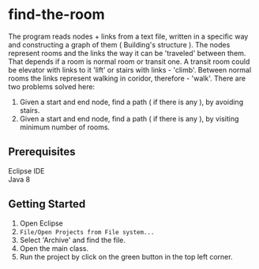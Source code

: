 # find-the-room

The program reads nodes + links from a text file, written in a specific way and constructing a graph of them ( Building's structure ). The nodes represent rooms and the links the way it can be 'traveled' between them. That depends if a room is normal room or transit one. A transit room could be elevator with links to it 'lift' or stairs with links - 'climb'. Between normal rooms the links represent walking in coridor, therefore - 'walk'.
There are two problems solved here: 
1. Given a start and end node, find a path ( if there is any ), by avoiding stairs.
2. Given a start and end node, find a path ( if there is any ), by visiting minimum number of rooms.

## Prerequisites

Eclipse IDE  
Java 8

## Getting Started

1. Open Eclipse
2. `File/Open Projects from File system...`
3. Select 'Archive' and find the file.
4. Open the main class.
5. Run the project by click on the green button in the top left corner.




